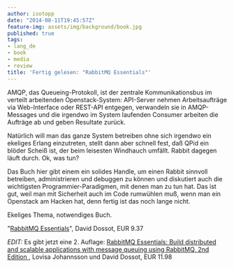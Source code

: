 ```yaml
---
author: isotopp
date: "2014-08-11T19:45:57Z"
feature-img: assets/img/background/book.jpg
published: true
tags:
- lang_de
- book
- media
- review
title: 'Fertig gelesen: "RabbitMQ Essentials"'
---
```

AMQP, das Queueing-Protokoll, ist der zentrale Kommunikationsbus im verteilt arbeitenden Openstack-System: API-Server nehmen Arbeitsaufträge via Web-Interface oder REST-API entgegen, verwandeln sie in AMQP-Messages und die irgendwo im System laufenden Consumer arbeiten die Aufträge ab und geben Resultate zurück.

Natürlich will man das ganze System betreiben ohne sich irgendwo ein ekeliges Erlang einzutreten, stellt dann aber schnell fest, daß QPid ein blöder Scheiß ist, der beim leisesten Windhauch umfällt. Rabbit dagegen läuft durch. Ok, was tun?

Das Buch hier gibt einem ein solides Handle, um einen Rabbit sinnvoll betreiben, administrieren und debuggen zu können und diskutiert auch die wichtigsten Programmier-Paradigmen, mit denen man zu tun hat. Das ist gut, weil man mit Sicherheit auch im Code rumwühlen muß, wenn man ein Openstack am Hacken hat, denn fertig ist das noch lange nicht.

Ekeliges Thema, notwendiges Buch.

"[RabbitMQ Essentials](https://www.amazon.de/RabbitMQ-Essentials-English-David-Dossot-ebook/dp/B00JZMZ1PI/)", David Dossot, EUR 9.37

*EDIT:* Es gibt jetzt eine 2. Auflage: [RabbitMQ Essentials: Build distributed and scalable applications with message queuing using RabbitMQ, 2nd Edition ](https://www.amazon.de/RabbitMQ-Essentials-distributed-scalable-applications-ebook/dp/B089ZWKT3W/), Lovisa Johannsson und David Dossot, EUR 11.98
